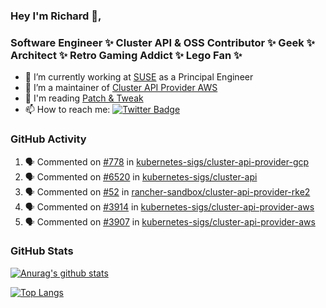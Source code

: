 ### Hey I'm Richard 👋, 

<h3 align="left">Software Engineer ✨ Cluster API & OSS Contributor ✨ Geek ✨ Architect ✨ Retro Gaming Addict ✨ Lego Fan ✨</h3>

- 🔭 I’m currently working at [SUSE](https://www.suse.com/) as a Principal Engineer
- 👯 I’m a maintainer of [Cluster API Provider AWS](https://github.com/kubernetes-sigs/cluster-api-provider-aws)
- 💬 I'm reading [Patch & Tweak](https://bjooks.com/products/patch-tweak-exploring-modular-synthesis)
- 📫 How to reach me: [![Twitter Badge](https://img.shields.io/badge/-@fruit_case-00acee?style=flat&logo=Twitter&logoColor=white)](https://twitter.com/intent/follow?screen_name=fruit_case "Follow on Twitter")

### GitHub Activity 

<!--START_SECTION:activity-->
1. 🗣 Commented on [#778](https://github.com/kubernetes-sigs/cluster-api-provider-gcp/issues/778) in [kubernetes-sigs/cluster-api-provider-gcp](https://github.com/kubernetes-sigs/cluster-api-provider-gcp)
2. 🗣 Commented on [#6520](https://github.com/kubernetes-sigs/cluster-api/issues/6520) in [kubernetes-sigs/cluster-api](https://github.com/kubernetes-sigs/cluster-api)
3. 🗣 Commented on [#52](https://github.com/rancher-sandbox/cluster-api-provider-rke2/issues/52) in [rancher-sandbox/cluster-api-provider-rke2](https://github.com/rancher-sandbox/cluster-api-provider-rke2)
4. 🗣 Commented on [#3914](https://github.com/kubernetes-sigs/cluster-api-provider-aws/issues/3914) in [kubernetes-sigs/cluster-api-provider-aws](https://github.com/kubernetes-sigs/cluster-api-provider-aws)
5. 🗣 Commented on [#3907](https://github.com/kubernetes-sigs/cluster-api-provider-aws/issues/3907) in [kubernetes-sigs/cluster-api-provider-aws](https://github.com/kubernetes-sigs/cluster-api-provider-aws)
<!--END_SECTION:activity-->

### GitHub Stats

[![Anurag's github stats](https://github-readme-stats.vercel.app/api?username=richardcase&count_private=true&show_icons=true)](https://github.com/anuraghazra/github-readme-stats)

[![Top Langs](https://github-readme-stats.vercel.app/api/top-langs/?username=richardcase&hide=html&layout=compact)](https://github.com/anuraghazra/github-readme-stats)

